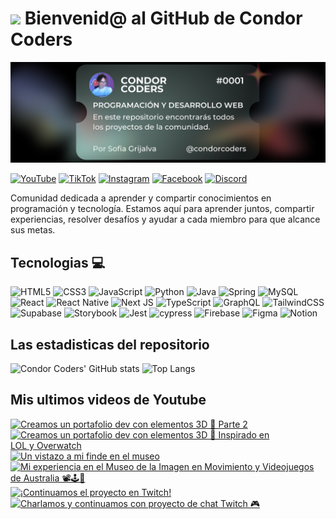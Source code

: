 # <img src="https://media.giphy.com/media/lGhBlBMIN2XsEteTN3/giphy.gif" width="100"/> Bienvenid@ al GitHub de Condor Coders

![Banner de Condor Coders](banner-github-condor-coders.png)

[![YouTube](https://img.shields.io/badge/YouTube-%23FF0000.svg?style=for-the-badge&logo=YouTube&logoColor=white)](https://www.youtube.com/@condorcoders)
[![TikTok](https://img.shields.io/badge/TikTok-%23000000.svg?style=for-the-badge&logo=TikTok&logoColor=white)](https://www.tiktok.com/@condorcoders)
[![Instagram](https://img.shields.io/badge/Instagram-%23E4405F.svg?style=for-the-badge&logo=Instagram&logoColor=white)](https://www.instagram.com/condorcoders/)
[![Facebook](https://img.shields.io/badge/Facebook-%231877F2.svg?style=for-the-badge&logo=Facebook&logoColor=white)](https://www.facebook.com/condorcoders/)
[![Discord](https://img.shields.io/badge/Discord-%235865F2.svg?style=for-the-badge&logo=discord&logoColor=white)](https://discord.gg/ah7zYsBU)

Comunidad dedicada a aprender y compartir conocimientos en programación y tecnología. Estamos aquí para aprender juntos, compartir experiencias, resolver desafíos y ayudar a cada miembro para que alcance sus metas.

## Tecnologias 💻
![HTML5](https://img.shields.io/badge/html5-%23E34F26.svg?style=for-the-badge&logo=html5&logoColor=white)
![CSS3](https://img.shields.io/badge/css3-%231572B6.svg?style=for-the-badge&logo=css3&logoColor=white)
![JavaScript](https://img.shields.io/badge/javascript-%23323330.svg?style=for-the-badge&logo=javascript&logoColor=%23F7DF1E)
![Python](https://img.shields.io/badge/python-3670A0?style=for-the-badge&logo=python&logoColor=ffdd54)
![Java](https://img.shields.io/badge/java-%23ED8B00.svg?style=for-the-badge&logo=openjdk&logoColor=white)
![Spring](https://img.shields.io/badge/spring-%236DB33F.svg?style=for-the-badge&logo=spring&logoColor=white)
![MySQL](https://img.shields.io/badge/mysql-%2300f.svg?style=for-the-badge&logo=mysql&logoColor=white)
<br/>
![React](https://img.shields.io/badge/react-%2320232a.svg?style=for-the-badge&logo=react&logoColor=%2361DAFB)
![React Native](https://img.shields.io/badge/react_native-%2320232a.svg?style=for-the-badge&logo=react&logoColor=%2361DAFB)
![Next JS](https://img.shields.io/badge/Next-black?style=for-the-badge&logo=next.js&logoColor=white)
![TypeScript](https://img.shields.io/badge/typescript-%23007ACC.svg?style=for-the-badge&logo=typescript&logoColor=white)
![GraphQL](https://img.shields.io/badge/-GraphQL-E10098?style=for-the-badge&logo=graphql&logoColor=white)
![TailwindCSS](https://img.shields.io/badge/tailwindcss-%2338B2AC.svg?style=for-the-badge&logo=tailwind-css&logoColor=white)
<br/>
![Supabase](https://img.shields.io/badge/Supabase-3ECF8E?style=for-the-badge&logo=supabase&logoColor=white)
![Storybook](https://img.shields.io/badge/-Storybook-FF4785?style=for-the-badge&logo=storybook&logoColor=white)
![Jest](https://img.shields.io/badge/-jest-%23C21325?style=for-the-badge&logo=jest&logoColor=white)
![cypress](https://img.shields.io/badge/-cypress-%23E5E5E5?style=for-the-badge&logo=cypress&logoColor=058a5e)
![Firebase](https://img.shields.io/badge/Firebase-039BE5?style=for-the-badge&logo=Firebase&logoColor=white)
![Figma](https://img.shields.io/badge/figma-%23F24E1E.svg?style=for-the-badge&logo=figma&logoColor=white)
![Notion](https://img.shields.io/badge/Notion-%23000000.svg?style=for-the-badge&logo=notion&logoColor=white)

## Las estadisticas del repositorio
![Condor Coders' GitHub stats](https://github-readme-stats.vercel.app/api?username=condorcoders&show_icons=true&theme=dark) ![Top Langs](https://github-readme-stats.vercel.app/api/top-langs/?username=condorcoders&layout=compact&theme=dark)

## Mis ultimos videos de Youtube
<!-- BEGIN YOUTUBE-CARDS -->
[![Creamos un portafolio dev con elementos 3D 🧊 Parte 2](https://ytcards.demolab.com/?id=E29iXWvb5BE&title=Creamos+un+portafolio+dev+con+elementos+3D+%F0%9F%A7%8A+Parte+2&lang=en&timestamp=1730145610&background_color=%230d1117&title_color=%23ffffff&stats_color=%23dedede&max_title_lines=1&width=250&border_radius=5 "Creamos un portafolio dev con elementos 3D 🧊 Parte 2")](https://www.youtube.com/watch?v=E29iXWvb5BE)
[![Creamos un portafolio dev con elementos 3D 🧊 Inspirado en LOL y Overwatch](https://ytcards.demolab.com/?id=Mv7nnR-x4dc&title=Creamos+un+portafolio+dev+con+elementos+3D+%F0%9F%A7%8A+Inspirado+en+LOL%C2%A0y%C2%A0Overwatch&lang=en&timestamp=1729812857&background_color=%230d1117&title_color=%23ffffff&stats_color=%23dedede&max_title_lines=1&width=250&border_radius=5 "Creamos un portafolio dev con elementos 3D 🧊 Inspirado en LOL y Overwatch")](https://www.youtube.com/watch?v=Mv7nnR-x4dc)
[![Un vistazo a mi finde en el museo](https://ytcards.demolab.com/?id=4uRXZdb5IXo&title=Un+vistazo+a+mi+finde+en+el+museo&lang=en&timestamp=1728940014&background_color=%230d1117&title_color=%23ffffff&stats_color=%23dedede&max_title_lines=1&width=250&border_radius=5 "Un vistazo a mi finde en el museo")](https://www.youtube.com/watch?v=4uRXZdb5IXo)
[![Mi experiencia en el Museo de la Imagen en Movimiento y Videojuegos de Australia 📽🕹🦘](https://ytcards.demolab.com/?id=zST3Z-1_4yE&title=Mi+experiencia+en+el+Museo+de+la+Imagen+en+Movimiento+y+Videojuegos+de+Australia+%F0%9F%93%BD%F0%9F%95%B9%F0%9F%A6%98&lang=en&timestamp=1728936669&background_color=%230d1117&title_color=%23ffffff&stats_color=%23dedede&max_title_lines=1&width=250&border_radius=5 "Mi experiencia en el Museo de la Imagen en Movimiento y Videojuegos de Australia 📽🕹🦘")](https://www.youtube.com/watch?v=zST3Z-1_4yE)
[![¡Continuamos el proyecto en Twitch!](https://ytcards.demolab.com/?id=OhgQdr0YHDA&title=%C2%A1Continuamos+el+proyecto+en+Twitch%21&lang=en&timestamp=1728318219&background_color=%230d1117&title_color=%23ffffff&stats_color=%23dedede&max_title_lines=1&width=250&border_radius=5 "¡Continuamos el proyecto en Twitch!")](https://www.youtube.com/watch?v=OhgQdr0YHDA)
[![Charlamos y continuamos con proyecto de chat Twitch 🎮](https://ytcards.demolab.com/?id=vEqwws8mGSQ&title=Charlamos+y+continuamos+con+proyecto+de+chat+Twitch+%F0%9F%8E%AE&lang=en&timestamp=1728104518&background_color=%230d1117&title_color=%23ffffff&stats_color=%23dedede&max_title_lines=1&width=250&border_radius=5 "Charlamos y continuamos con proyecto de chat Twitch 🎮")](https://www.youtube.com/watch?v=vEqwws8mGSQ)
<!-- END YOUTUBE-CARDS -->

